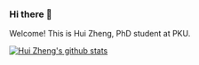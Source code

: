 ### Hi there 👋

Welcome! This is Hui Zheng, PhD student at PKU.

[![Hui Zheng's github stats](https://github-readme-stats.vercel.app/api?username=fassial&count_private=true&hide=stars&theme=solarized-light)](https://github.com/anuraghazra/github-readme-stats)

<!--
**Fassial/fassial** is a ✨ _special_ ✨ repository because its `README.md` (this file) appears on your GitHub profile.

Here are some ideas to get you started:

- 🔭 I’m currently working on ...
- 🌱 I’m currently learning ...
- 👯 I’m looking to collaborate on ...
- 🤔 I’m looking for help with ...
- 💬 Ask me about ...
- 📫 How to reach me: ...
- 😄 Pronouns: ...
- ⚡ Fun fact: ...
-->
